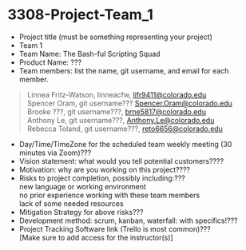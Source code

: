 # 3308-Project-Team_1
- Project title (must be something representing your project) <br>
- Team 1<br>
- Team Name: The Bash-ful Scripting Squad<br>
- Product Name: ???<br>
- Team members: list the name, git username, and email for each member.<br>
> Linnea Fritz-Watson, linneacfw, lifr9411@colorado.edu <br>
> Spencer Oram, git username??? Spencer.Oram@colorado.edu <br>
> Brooke ???, git username???, brne5817@colorado.edu <br>
> Anthony Le, git username???, Anthony.Le@colorado.edu  <br>
> Rebecca Toland, git username???, reto6656@colorado.edu     <br>

- Day/Time/TimeZone for the scheduled team weekly meeting (30 minutes via Zoom)??? <br> 
- Vision statement: what would you tell potential customers???? <br>
- Motivation: why are you working on this project???? <br>
- Risks to project completion, possibly including:??? <br>
new language or working environment<br>
no prior experience working with these team members <br>
lack of some needed resources<br>
- Mitigation Strategy for above risks??? <br>
- Development method: scrum, kanban, waterfall: with specifics!??? <br>
- Project Tracking Software link (Trello is most common)??? <br>
[Make sure to add access for the instructor(s)]<br>
